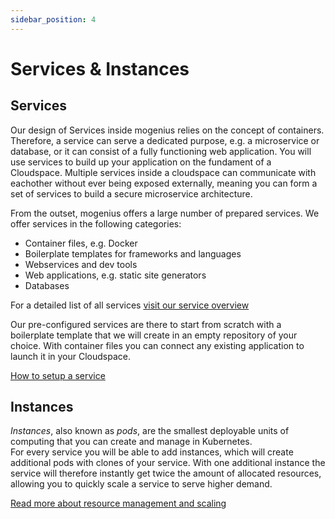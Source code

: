 ```yaml
---
sidebar_position: 4
---
```


# Services & Instances

## Services
Our design of Services inside mogenius relies on the concept of containers. Therefore, a service can serve a dedicated purpose, e.g. a microservice or database, or it can consist of a fully functioning web application. You will use services to build up your application on the fundament of a Cloudspace. Multiple services inside a cloudspace can communicate with eachother without ever being exposed externally, meaning you can form a set of services to build a secure microservice architecture.

From the outset, mogenius offers a large number of prepared services. We offer services in the following categories:

 - Container files, e.g. Docker
 - Boilerplate templates for frameworks and languages
 - Webservices and dev tools
 - Web applications, e.g. static site generators
 - Databases

For a detailed list of all services [visit our service overview](#)

Our pre-configured services are there to start from scratch with a boilerplate template that we will create in an empty repository of your choice. With container files you can connect any existing application to launch it in your Cloudspace.

[How to setup a service](#)

## Instances
*Instances*, also known as *pods*, are the smallest deployable units of computing that you can create and manage in Kubernetes.  
For every service you will be able to add instances, which will create additional pods with clones of your service. With one additional instance the service will therefore instantly get twice the amount of allocated resources, allowing you to quickly scale a service to serve higher demand. 

[Read more about resource management and scaling](#)